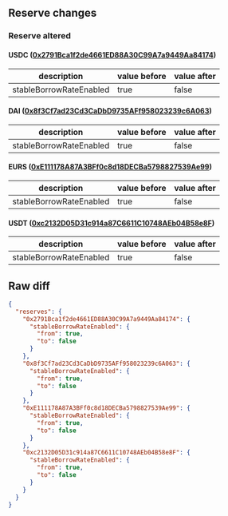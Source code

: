 ## Reserve changes

### Reserve altered

#### USDC ([0x2791Bca1f2de4661ED88A30C99A7a9449Aa84174](https://polygonscan.com/address/0x2791Bca1f2de4661ED88A30C99A7a9449Aa84174))

| description | value before | value after |
| --- | --- | --- |
| stableBorrowRateEnabled | true | false |


#### DAI ([0x8f3Cf7ad23Cd3CaDbD9735AFf958023239c6A063](https://polygonscan.com/address/0x8f3Cf7ad23Cd3CaDbD9735AFf958023239c6A063))

| description | value before | value after |
| --- | --- | --- |
| stableBorrowRateEnabled | true | false |


#### EURS ([0xE111178A87A3BFf0c8d18DECBa5798827539Ae99](https://polygonscan.com/address/0xE111178A87A3BFf0c8d18DECBa5798827539Ae99))

| description | value before | value after |
| --- | --- | --- |
| stableBorrowRateEnabled | true | false |


#### USDT ([0xc2132D05D31c914a87C6611C10748AEb04B58e8F](https://polygonscan.com/address/0xc2132D05D31c914a87C6611C10748AEb04B58e8F))

| description | value before | value after |
| --- | --- | --- |
| stableBorrowRateEnabled | true | false |


## Raw diff

```json
{
  "reserves": {
    "0x2791Bca1f2de4661ED88A30C99A7a9449Aa84174": {
      "stableBorrowRateEnabled": {
        "from": true,
        "to": false
      }
    },
    "0x8f3Cf7ad23Cd3CaDbD9735AFf958023239c6A063": {
      "stableBorrowRateEnabled": {
        "from": true,
        "to": false
      }
    },
    "0xE111178A87A3BFf0c8d18DECBa5798827539Ae99": {
      "stableBorrowRateEnabled": {
        "from": true,
        "to": false
      }
    },
    "0xc2132D05D31c914a87C6611C10748AEb04B58e8F": {
      "stableBorrowRateEnabled": {
        "from": true,
        "to": false
      }
    }
  }
}
```